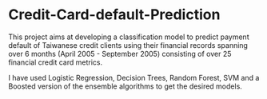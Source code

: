# Credit-Card-default-Prediction

This project aims at developing a classification model to predict payment default of Taiwanese credit clients using their financial records spanning over 6 months (April 2005 - September 2005) consisting of over 25 financial credit card metrics.

I have used Logistic Regression, Decision Trees, Random Forest, SVM and a Boosted version of the ensemble algorithms to get the desired models.

